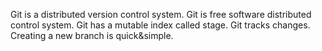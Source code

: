 Git is a distributed version control system.
Git is free software distributed control system.
Git has a mutable index called stage.
Git tracks changes.
Creating a new branch is quick&simple.
